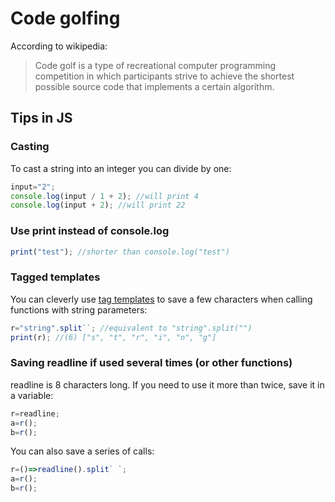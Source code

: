 # Code golfing

According to wikipedia:

> Code golf is a type of recreational computer programming competition in which participants strive to achieve the shortest possible source code that implements a certain algorithm.

## Tips in JS

### Casting

To cast a string into an integer you can divide by one:

```js
input="2";
console.log(input / 1 + 2); //will print 4
console.log(input + 2); //will print 22
```

### Use print instead of console.log

```js
print("test"); //shorter than console.log("test")
```

### Tagged templates

You can cleverly use [tag templates](https://developer.mozilla.org/en-US/docs/Web/JavaScript/Reference/Template_literals#Tagged_templates) to save a few characters when calling functions with string parameters:

```js
r="string".split``; //equivalent to "string".split("")
print(r); //(6) ["s", "t", "r", "i", "n", "g"]
```

### Saving readline if used several times (or other functions)

readline is 8 characters long. If you need to use it more than twice, save it in a variable:

```js
r=readline;
a=r();
b=r();
```

You can also save a series of calls:

```js
r=()=>readline().split` `;
a=r();
b=r();
```
